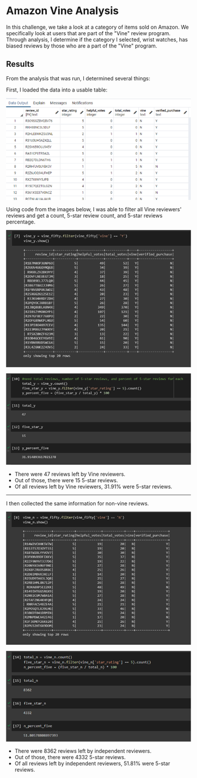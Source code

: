 # Amazon Vine Analysis
In this challenge, we take a look at a category of items sold on Amazon. We specifically look at users that are part of the "Vine" review program. Through analysis, I determine if the category I selected, wrist watches, has biased reviews by those who are a part of the "Vine" program.

## Results
From the analysis that was run, I determined several things:

First, I loaded the data into a usable table:

![](Images/vine_table.png)

Using code from the images below, I was able to filter all Vine reviewers' reviews and get a count, 5-star review count, and 5-star reviews percentage.

![](Images/get_vine.png)

![](Images/vine_reviews.png)

- There were 47 reviews left by Vine reviewers.
- Out of those, there were 15 5-star reviews.
- Of all reviews left by Vine reviewers, 31.91% were 5-star reviews.

---
I then collected the same information for non-vine reviews.

![](Images/get_not_vine.png)

![](Images/not_vine_reviews.png)

- There were 8362 reviews left by independent reviewers.
- Out of those, there were 4332 5-star reviews.
- Of all reviews left by independent reviewers, 51.81% were 5-star reviews.
